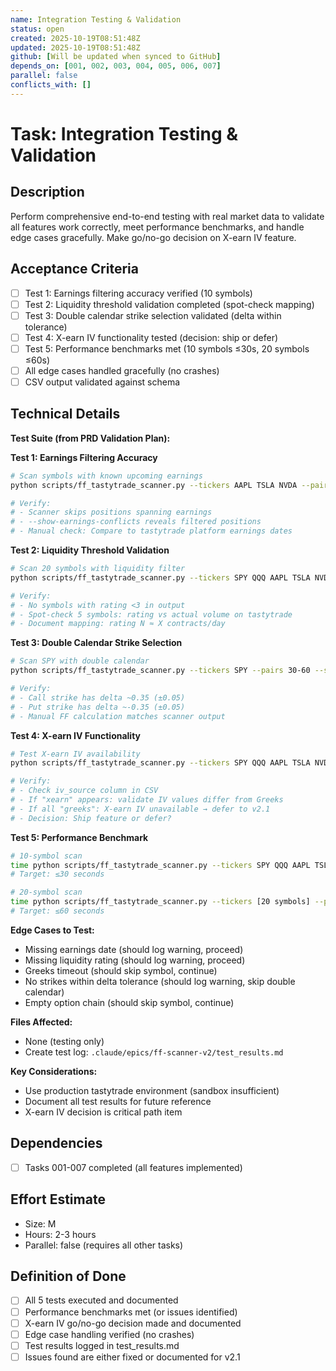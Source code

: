 ```yaml
---
name: Integration Testing & Validation
status: open
created: 2025-10-19T08:51:48Z
updated: 2025-10-19T08:51:48Z
github: [Will be updated when synced to GitHub]
depends_on: [001, 002, 003, 004, 005, 006, 007]
parallel: false
conflicts_with: []
---
```


# Task: Integration Testing & Validation

## Description
Perform comprehensive end-to-end testing with real market data to validate all features work correctly, meet performance benchmarks, and handle edge cases gracefully. Make go/no-go decision on X-earn IV feature.

## Acceptance Criteria
- [ ] Test 1: Earnings filtering accuracy verified (10 symbols)
- [ ] Test 2: Liquidity threshold validation completed (spot-check mapping)
- [ ] Test 3: Double calendar strike selection validated (delta within tolerance)
- [ ] Test 4: X-earn IV functionality tested (decision: ship or defer)
- [ ] Test 5: Performance benchmarks met (10 symbols ≤30s, 20 symbols ≤60s)
- [ ] All edge cases handled gracefully (no crashes)
- [ ] CSV output validated against schema

## Technical Details

**Test Suite (from PRD Validation Plan):**

**Test 1: Earnings Filtering Accuracy**
```bash
# Scan symbols with known upcoming earnings
python scripts/ff_tastytrade_scanner.py --tickers AAPL TSLA NVDA --pairs 30-60 --show-earnings-conflicts

# Verify:
# - Scanner skips positions spanning earnings
# - --show-earnings-conflicts reveals filtered positions
# - Manual check: Compare to tastytrade platform earnings dates
```

**Test 2: Liquidity Threshold Validation**
```bash
# Scan 20 symbols with liquidity filter
python scripts/ff_tastytrade_scanner.py --tickers SPY QQQ AAPL TSLA NVDA META AMZN GOOGL MSFT AMD --min-liquidity-rating 3 --csv-out liquidity_test.csv

# Verify:
# - No symbols with rating <3 in output
# - Spot-check 5 symbols: rating vs actual volume on tastytrade
# - Document mapping: rating N ≈ X contracts/day
```

**Test 3: Double Calendar Strike Selection**
```bash
# Scan SPY with double calendar
python scripts/ff_tastytrade_scanner.py --tickers SPY --pairs 30-60 --structure double

# Verify:
# - Call strike has delta ~0.35 (±0.05)
# - Put strike has delta ~-0.35 (±0.05)
# - Manual FF calculation matches scanner output
```

**Test 4: X-earn IV Functionality**
```bash
# Test X-earn IV availability
python scripts/ff_tastytrade_scanner.py --tickers SPY QQQ AAPL TSLA NVDA --pairs 30-60 --use-xearn-iv --csv-out xearn_test.csv

# Verify:
# - Check iv_source column in CSV
# - If "xearn" appears: validate IV values differ from Greeks
# - If all "greeks": X-earn IV unavailable → defer to v2.1
# - Decision: Ship feature or defer?
```

**Test 5: Performance Benchmark**
```bash
# 10-symbol scan
time python scripts/ff_tastytrade_scanner.py --tickers SPY QQQ AAPL TSLA NVDA META AMZN GOOGL MSFT AMD --pairs 30-60 30-90 60-90 --structure both
# Target: ≤30 seconds

# 20-symbol scan
time python scripts/ff_tastytrade_scanner.py --tickers [20 symbols] --pairs 30-60 30-90 60-90 --structure both
# Target: ≤60 seconds
```

**Edge Cases to Test:**
- Missing earnings date (should log warning, proceed)
- Missing liquidity rating (should log warning, proceed)
- Greeks timeout (should skip symbol, continue)
- No strikes within delta tolerance (should log warning, skip double calendar)
- Empty option chain (should skip symbol, continue)

**Files Affected:**
- None (testing only)
- Create test log: `.claude/epics/ff-scanner-v2/test_results.md`

**Key Considerations:**
- Use production tastytrade environment (sandbox insufficient)
- Document all test results for future reference
- X-earn IV decision is critical path item

## Dependencies
- [ ] Tasks 001-007 completed (all features implemented)

## Effort Estimate
- Size: M
- Hours: 2-3 hours
- Parallel: false (requires all other tasks)

## Definition of Done
- [ ] All 5 tests executed and documented
- [ ] Performance benchmarks met (or issues identified)
- [ ] X-earn IV go/no-go decision made and documented
- [ ] Edge case handling verified (no crashes)
- [ ] Test results logged in test_results.md
- [ ] Issues found are either fixed or documented for v2.1
